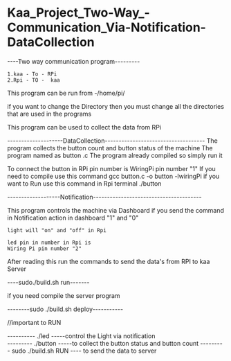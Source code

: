 # Kaa_Project_Two-Way_-Communication_Via-Notification-DataCollection

 ----Two way communication program---------
 
	1.kaa - To - RPi
	2.Rpi - TO -  kaa

This program can be run from  -/home/pi/

if you want to change the Directory then you must change all the directories 
that are used in the programs 



This  program can be used to collect the data from RPi 

--------------------DataCollection------------------------------------
The program collects the button count and button status of the machine 
The program named as button .c 
The program already compiled 
so simply run it

To connect the  button in RPi  pin number is  WiringPi pin number "1"
If you need to compile use this command 
	gcc button.c -o button -lwiringPi
if you want to Run use this command in Rpi terminal
	./button

-------------------Notification---------------------------------------

This program controls the machine via Dashboard 
if you send the command in Notification action in dashboard "1" and "0"
	
	light will "on" and "off" in Rpi

	led pin in number in Rpi is 
	Wiring Pi pin number "2"


After reading this run the commands 
to send the data's from RPI to kaa Server

----sudo./build.sh run-------

if you need compile the server program

--------sudo ./build.sh deploy-----------	

//important  to RUN


----------  ./led 		      -----control the Light via notification 	
---------  ./button              -----to collect the button status and button count 
---------  sudo ./build.sh RUN   ---- to send the data to server
